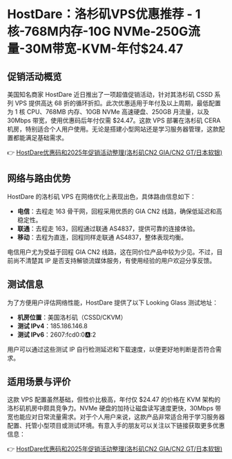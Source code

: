 # HostDare：洛杉矶VPS优惠推荐 - 1核-768M内存-10G NVMe-250G流量-30M带宽-KVM-年付$24.47

## 促销活动概览

美国知名商家 HostDare 近日推出了一项超值促销活动，针对其洛杉矶 CSSD 系列 VPS 提供高达 68 折的循环折扣。此次优惠适用于年付及以上周期，最低配置为 1 核 CPU、768MB 内存、10GB NVMe 高速硬盘、250GB 月流量，以及 30Mbps 带宽，使用优惠码后年付仅需 $24.47。这款 VPS 部署在洛杉矶 CERA 机房，特别适合个人用户使用。无论是搭建小型网站还是学习服务器管理，这款配置都能满足基础需求。

👉 [HostDare优惠码和2025年促销活动整理(洛杉矶CN2 GIA/CN2 GT/日本软银)](https://bit.ly/hostdare)

## 网络与路由优势

HostDare 的洛杉矶 VPS 在网络优化上表现出色，具体路由信息如下：

- **电信**：去程走 163 骨干网，回程采用优质的 GIA CN2 线路，确保低延迟和高稳定性。
- **联通**：去程走 163，回程通过联通 AS4837，提供可靠的连接体验。
- **移动**：去程为直连，回程同样走联通 AS4837，整体表现均衡。

电信用户尤为受益于回程 GIA CN2 线路，这在同价位产品中较为少见。不过，目前尚不清楚其 IP 是否支持解锁流媒体服务，有使用经验的用户欢迎分享反馈。

## 测试信息

为了方便用户评估网络性能，HostDare 提供了以下 Looking Glass 测试地址：

- **机房位置**：美国洛杉矶（CSSD/CKVM）
- **测试 IPv4**：185.186.146.8
- **测试 IPv6**：2607:fcd0:0:a::2

用户可以通过这些测试 IP 自行检测延迟和下载速度，以便更好地判断是否符合需求。

## 适用场景与评价

这款 VPS 配置虽然基础，但性价比极高，年付仅 $24.47 的价格在 KVM 架构的洛杉矶机房中颇具竞争力。NVMe 硬盘的加持让磁盘读写速度更快，30Mbps 带宽也能应对日常流量需求。对于个人用户来说，这款产品非常适合用于学习服务器配置、托管小型项目或测试环境。有意入手的朋友可以关注以下链接获取更多优惠信息：

👉 [HostDare优惠码和2025年促销活动整理(洛杉矶CN2 GIA/CN2 GT/日本软银)](https://bit.ly/hostdare)